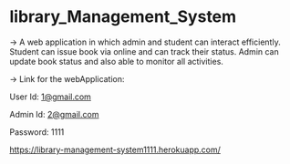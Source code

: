 # library_Management_System

-> A web application in which admin and student can interact efficiently. Student can issue book via online and
can track their status. Admin can update book status and also able to monitor all activities.

-> Link for the webApplication:

User Id: 1@gmail.com

Admin Id: 2@gmail.com

Password: 1111

https://library-management-system1111.herokuapp.com/



